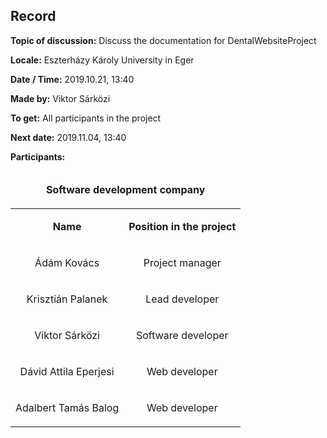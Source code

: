 ## Record

__Topic of discussion:__ Discuss the documentation for DentalWebsiteProject

__Locale:__ Eszterházy Károly University in Eger

__Date / Time:__ 2019.10.21, 13:40

__Made by:__ Viktor Sárközi

__To get:__ All participants in the project

__Next date:__ 2019.11.04, 13:40

__Participants:__

<table>
  <thead>
  <tr>
    <td colspan=2><b><p align="center">Software development company</p></b></td>
  </tr>
  </thead>
  <tr>
    <td><b><p align="center">Name</p></b></td>
    <td><b><p align="center">Position in the project</p></b></td>
  </tr>
  <td><p align="center">Ádám Kovács</p></td>
  <td><p align="center">Project manager</p></td>
  </tr>
  <tr>
  <td><p align="center">Krisztián Palanek</p></td>
  <td><p align="center">Lead developer</p></td>
  </tr>
  <tr>
  <td><p align="center">Viktor Sárközi</p></td>
  <td><p align="center">Software developer</p></td>
  </tr>
  <tr>
  <td><p align="center">Dávid Attila Eperjesi</p></td>
  <td><p align="center">Web developer</p></td>
  </tr>
  <tr>
  <td><p align="center">Adalbert Tamás Balog</p></td>
  <td><p align="center">Web developer</p></td>
  </tr>  
</table>
